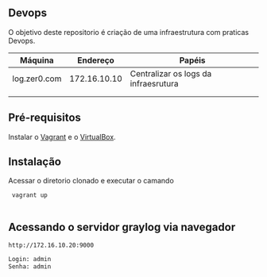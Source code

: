 ## Devops

O objetivo deste repositorio é criação de uma infraestrutura com praticas Devops.


| Máquina             | Endereço      | Papéis                               |
|---------------------|---------------|--------------------------------------|
| log.zer0.com        | 172.16.10.10  | Centralizar os logs da infraesrutura |
|                     |               |                                      |
|                     |               |                                      |

## Pré-requisitos

Instalar o [Vagrant](https://www.vagrantup.com/) e o [VirtualBox](https://www.virtualbox.org/).

Instalação
----------
Acessar o diretorio clonado  e executar o camando
```bash
 vagrant up
```

```bash

```
## Acessando o servidor graylog via navegador
```
http://172.16.10.20:9000
```

```bash
Login: admin
Senha: admin
```

